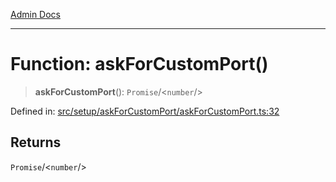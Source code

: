 [Admin Docs](/)

***

# Function: askForCustomPort()

> **askForCustomPort**(): `Promise`/<`number`/>

Defined in: [src/setup/askForCustomPort/askForCustomPort.ts:32](https://github.com/PalisadoesFoundation/talawa-admin/blob/main/src/setup/askForCustomPort/askForCustomPort.ts#L32)

## Returns

`Promise`/<`number`/>
